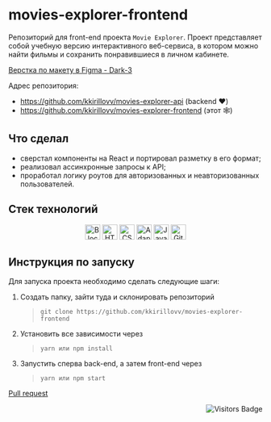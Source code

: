 # movies-explorer-frontend
Репозиторий для front-end проекта `Movie Explorer`. Проект представляет собой учебную версию интерактивного веб-сервиса, в котором можно найти фильмы и сохранить понравившиеся в личном кабинете.

[Верстка по макету в Figma - Dark-3](https://www.figma.com/file/6FMWkB94wE7KTkcCgUXtnC/light-1?type=design&node-id=891-3857&mode=design&t=2o1n0jVrlmCiWxAF-0)

Адрес репозитория: 
- https://github.com/kkirillovv/movies-explorer-api (backend ❤️)
- https://github.com/kkirillovv/movies-explorer-frontend (этот 🕸)

## Что сделал
* сверстал компоненты на React и портировал разметку в его формат;
* реализовал ассинхронные запросы к API;
* проработал логику роутов для авторизованных и неавторизованных пользователей.
  
## Стек технологий
<div align="center">
  <img alt="Block, element, model" src="https://img.shields.io/badge/BEM-grey?logoColor=black&labelColor=f0b354" height=30>
  <img alt="HTML" src="https://img.shields.io/badge/HTML-grey?logo=HTML5&logoColor=black&labelColor=f0b354" height=30>
  <img alt="CSS" src="https://img.shields.io/badge/CSS-grey?logo=CSS3&logoColor=black&labelColor=f0b354" height=30>
  <img alt="Adaptive layout" src="https://img.shields.io/badge/Adaptive%20layout-grey?logoColor=black&labelColor=f0b354" height=30>
  <img alt="JavaScript" src="https://img.shields.io/badge/JavaScript-grey?logo=JavaScript&logoColor=black&labelColor=f0b354" height=30>
  <img alt="GitHub" src="https://img.shields.io/badge/GitHub-grey?logo=GitHub&logoColor=black&labelColor=f0b354" height=30>
</div>

## Инструкция по запуску
Для запуска проекта необходимо сделать следующие шаги:

1. Создать папку, зайти туда и склонировать репозиторий
   > `git clone https://github.com/kkirillovv/movies-explorer-frontend`
2. Установить все зависимости через
   > `yarn или npm install`
3. Запустить сперва back-end, а затем front-end через
   > `yarn или npm start`

[Pull request](https://github.com/kkirillovv/movies-explorer-frontend/pull/1)

<div align="right">
  <p align="right">
    <img src="https://api.visitorbadge.io/api/visitors?path=https%3A%2F%2Fgithub.com%2Fkkirillovv%2Fmovies-explorer-frontend&countColor=%23f0b354" alt="Visitors Badge" />
  </p>
</div>
